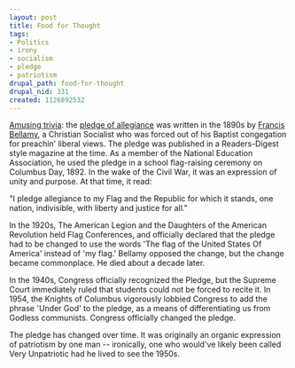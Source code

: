 ```yaml
--- 
layout: post
title: Food for Thought
tags: 
- Politics
- irony
- socialism
- pledge
- patriotism
drupal_path: food-for-thought
drupal_nid: 331
created: 1126892532
---
```

<a href="http://www.sfgate.com/cgi-bin/article.cgi?f=/news/archive/2002/06/26/national1939EDT0890.DTL">Amusing trivia</a>: the <a href="http://www.flagday.org/Pages/PledgeHistory.html">pledge of allegiance</a> was written in the 1890s by <a href="http://history.vineyard.net/pdgech4.htm">Francis Bellamy</a>, a Christian Socialist who was forced out of his Baptist congegation for preachin' liberal views. The pledge was published in a Readers-Digest style magazine at the time. As a member of the National Education Association, he used the pledge in a school flag-raising ceremony on Columbus Day, 1892. In the wake of the Civil War, it was an expression of unity and purpose. At that time, it read:



"I pledge allegiance to my Flag and the Republic for which it stands, one nation, indivisible, with liberty and justice for all."



In the 1920s, The American Legion and the Daughters of the American Revolution held Flag Conferences, and officially declared that the pledge had to be changed to use the words 'The flag of the United States Of America' instead of 'my flag.' Bellamy opposed the change, but the change became commonplace. He died about a decade later.



In the 1940s, Congress officially recognized the Pledge, but the Supreme Court immediately ruled that students could not be forced to recite it. In 1954, the Knights of Columbus vigorously lobbied Congress to add the phrase 'Under God' to the pledge, as a means of differentiating us from Godless communists. Congress officially changed the pledge.



The pledge has changed over time. It was originally an organic expression of patriotism by one man -- ironically, one who would've likely been called Very Unpatriotic had he lived to see the 1950s.
